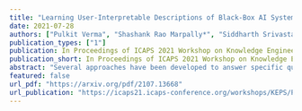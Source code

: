 ```yaml
---
title: "Learning User-Interpretable Descriptions of Black-Box AI System Capabilities"
date: 2021-07-28
authors: ["Pulkit Verma", "Shashank Rao Marpally*", "Siddharth Srivastava"]
publication_types: ["1"]
publication: In Proceedings of ICAPS 2021 Workshop on Knowledge Engineering for Planning and Scheduling
publication_short: In Proceedings of ICAPS 2021 Workshop on Knowledge Engineering for Planning and Scheduling
abstract: "Several approaches have been developed to answer specific questions that a user may have about an AI system that can plan and act. However, the problems of identifying which questions to ask and that of computing a user-interpretable symbolic description of the overall capabilities of the system have remained largely unaddressed. This paper presents an approach for addressing these problems by learning user-interpretable symbolic descriptions of the limits and capabilities of a black-box AI system using low-level simulators. It uses a hierarchical active querying paradigm to generate questions and to learn a user-interpretable model of the AI system based on its responses. In contrast to prior work, we consider settings where imprecision of the user's conceptual vocabulary precludes a direct expression of the agent's capabilities. Furthermore, our approach does not require assumptions about the internal design of the target AI system or about the methods that it may use to compute or learn task solutions. Empirical evaluation on several game-based simulator domains shows that this approach can efficiently learn symbolic models of AI systems that use a deterministic black-box policy in fully observable scenarios."
featured: false
url_pdf: "https://arxiv.org/pdf/2107.13668"
url_publication: "https://icaps21.icaps-conference.org/workshops/KEPS/Papers/KEPS_2021_paper_19.pdf"
---
```

